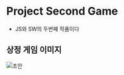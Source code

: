 # Project Second Game
 - JS와 SW의 두번째 작품이다
## 상정 게임 이미지
![초안](https://github.com/SeongUHong/project-sg/assets/93868177/2a45fdab-f156-4eeb-80db-c85cd512e548)
